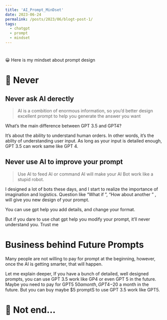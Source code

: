 ```yaml
---
title: 'AI_Prompt_MinDset'
date: 2023-06-24
permalink: /posts/2023/06/blogt-post-1/
tags:
  - chatgpt
  - prompt
  - mindset
---
```


# 

<aside>
😀 Here is my mindset about prompt design

</aside>

# 📝 Never

## Never ask AI derectly

> AI is a combition of enormous information, so you’d better design excellent prompt to help you generate the answer you want
> 

What’s the main difference between GPT 3.5 and GPT4? 

It’s about the ability to understand human orders. In other words, it’s the ablity of understanding user input. As long as your input is detailed enough, GPT 3.5 can work same like GPT 4. 

## Never use AI to improve your prompt

> Use AI to feed AI or command AI will make your AI Bot work like a stupid robot.
> 

I designed a lot of bots these days,  and I start to realize the importance of imagination and logistics. Question like “What if ”, “How about  another ” , will give you new design of your prompt. 

You can use gpt help you add details, and change your format.

But if you dare to use chat gpt help you modify your prompt, it’ll never understand you. Trust me

# Business behind Future Prompts

Many people are not willing to pay for prompt at the beginning, however, once the AI is getting smarter, that will happen. 

Let me explain deeper, If you have a bunch of detailed, well designed prompts, you can use GPT 3.5 work like GP4 or even GPT 5 in the future. Maybe you need to pay for GPT5 $50 a month, GPT4-$20 a month in the future. But you can buy maybe $5 promptS to use GPT 3.5 work like GPT5. 

# 🤗 Not end…